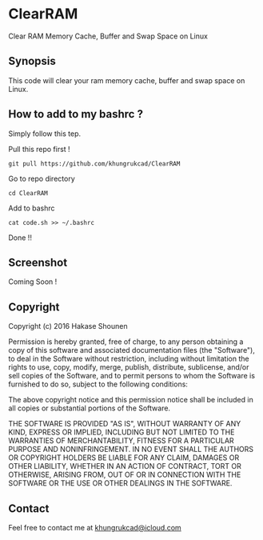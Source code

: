 # ClearRAM
Clear RAM Memory Cache, Buffer and Swap Space on Linux

## Synopsis
This code will clear your ram memory cache, buffer and swap space on Linux.


## How to add to my bashrc ?
Simply follow this tep.

Pull this repo first !

	git pull https://github.com/khungrukcad/ClearRAM

Go to repo directory

	cd ClearRAM

Add to bashrc

	cat code.sh >> ~/.bashrc

Done !!

## Screenshot
Coming Soon !


## Copyright
Copyright (c) 2016 Hakase Shounen

Permission is hereby granted, free of charge, to any person obtaining a copy of this software and associated documentation files (the "Software"), to deal in the Software without restriction, including without limitation the rights to use, copy, modify, merge, publish, distribute, sublicense, and/or sell copies of the Software, and to permit persons to whom the Software is furnished to do so, subject to the following conditions:

The above copyright notice and this permission notice shall be included in all copies or substantial portions of the Software.

THE SOFTWARE IS PROVIDED "AS IS", WITHOUT WARRANTY OF ANY KIND, EXPRESS OR IMPLIED, INCLUDING BUT NOT LIMITED TO THE WARRANTIES OF MERCHANTABILITY, FITNESS FOR A PARTICULAR PURPOSE AND NONINFRINGEMENT. IN NO EVENT SHALL THE AUTHORS OR COPYRIGHT HOLDERS BE LIABLE FOR ANY CLAIM, DAMAGES OR OTHER LIABILITY, WHETHER IN AN ACTION OF CONTRACT, TORT OR OTHERWISE, ARISING FROM, OUT OF OR IN CONNECTION WITH THE SOFTWARE OR THE USE OR OTHER DEALINGS IN THE SOFTWARE.


## Contact
Feel free to contact me at khungrukcad@icloud.com
